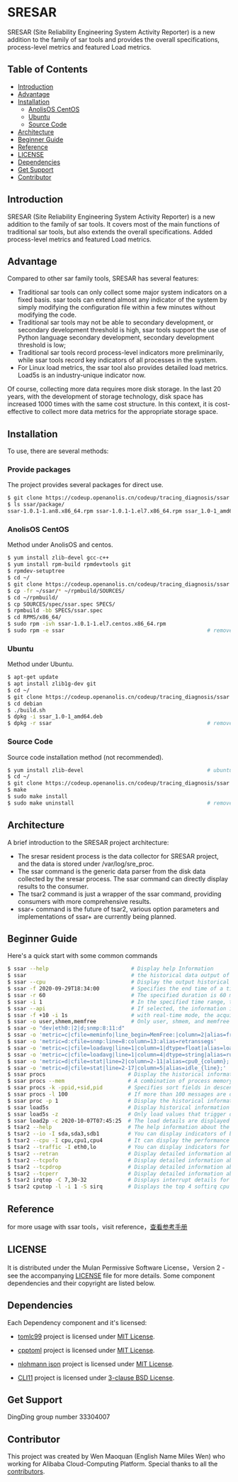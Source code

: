 # SRESAR

SRESAR (Site Reliability Engineering System Activity Reporter) is a new addition to the family of sar tools and provides the overall specifications, process-level metrics and featured Load metrics.

## Table of Contents

* [Introduction](#introduction)
* [Advantage](#advantage)
* [Installation](#installation)
  * [AnolisOS CentOS](#anolisos-centos)
  * [Ubuntu](#other-parsers)  
  * [Source Code](#source-code)
* [Architecture](#architecture)
* [Beginner Guide](#beginner-guide)
* [Reference](#feference)
* [LICENSE](#license)
* [Dependencies](#dependencies)
* [Get Support](#get-support)
* [Contributor](#contributor)

## Introduction

SRESAR (Site Reliability Engineering System Activity Reporter) is a new addition to the family of sar tools. It covers most of the main functions of traditional sar tools, but also extends the overall specifications. Added process-level metrics and featured Load metrics.

## Advantage

Compared to other sar family tools, SRESAR has several features:

* Traditional sar tools can only collect some major system indicators on a fixed basis. ssar tools can extend almost any indicator of the system by simply modifying the configuration file within a few minutes without modifying the code.
* Traditional sar tools may not be able to secondary development, or secondary development threshold is high, ssar tools support the use of Python language secondary development, secondary development threshold is low;
* Traditional sar tools record process-level indicators more preliminarily, while ssar tools record key indicators of all processes in the system.
* For Linux load metrics, the ssar tool also provides detailed load metrics. Load5s is an industry-unique indicator now.

Of course, collecting more data requires more disk storage. In the last 20 years, with the development of storage technology, disk space has increased 1000 times with the same cost structure. In this context, it is cost-effective to collect more data metrics for the appropriate storage space.

## Installation

To use, there are several methods:

### Provide packages

The project provides several packages for direct use.

```bash
$ git clone https://codeup.openanolis.cn/codeup/tracing_diagnosis/ssar.git
$ ls ssar/package/
ssar-1.0.1-1.an8.x86_64.rpm ssar-1.0.1-1.el7.x86_64.rpm ssar_1.0-1_amd64.deb
```

### AnolisOS CentOS

Method under AnolisOS and centos.

```bash
$ yum install zlib-devel gcc-c++
$ yum install rpm-build rpmdevtools git
$ rpmdev-setuptree
$ cd ~/
$ git clone https://codeup.openanolis.cn/codeup/tracing_diagnosis/ssar.git
$ cp -fr ~/ssar/* ~/rpmbuild/SOURCES/
$ cd ~/rpmbuild/
$ cp SOURCES/spec/ssar.spec SPECS/
$ rpmbuild -bb SPECS/ssar.spec 
$ cd RPMS/x86_64/
$ sudo rpm -ivh ssar-1.0.1-1.el7.centos.x86_64.rpm
$ sudo rpm -e ssar                                             # remove package
```

### Ubuntu

Method under Ubuntu.

```bash
$ apt-get update
$ apt install zlib1g-dev git
$ cd ~/
$ git clone https://codeup.openanolis.cn/codeup/tracing_diagnosis/ssar.git
$ cd debian
$ ./build.sh
$ dpkg -i ssar_1.0-1_amd64.deb
$ dpkg -r ssar                                                 # remove package
```

### Source Code

Source code installation method (not recommended).

```bash
$ yum install zlib-devel                                       # ubuntu need zlib1g-dev
$ cd ~/
$ git clone https://codeup.openanolis.cn/codeup/tracing_diagnosis/ssar.git
$ make 
$ sudo make install
$ sudo make uninstall                                          # remove                                   
```

## Architecture

A brief introduction to the SRESAR project architecture:

* The sresar resident process is the data collector for SRESAR project, and the data is stored under /var/log/sre_proc.
* The ssar command is the generic data parser from the disk data collected by the sresar process. The ssar command can directly display results to the consumer.
* The tsar2 command is just a wrapper of the ssar command, providing consumers with more comprehensive results.
* ssar+ command is the future of tsar2, various option parameters and implementations of ssar+ are currently being planned.

## Beginner Guide

Here's a quick start with some common commands

```bash
$ ssar --help                          # Display help Information
$ ssar                                 # the historical data output of the default indicator is displayed
$ ssar --cpu                           # Display the output historical data of THE CPU category.
$ ssar -f 2020-09-29T18:34:00          # Specifies the end time of a time interval
$ ssar -r 60                           # The specified duration is 60 minutes. The default value is 300 minutes
$ ssar -i 1                            # In the specified time range, the display accuracy is 1 minute. The default value is 10 minutes
$ ssar --api                           # If selected, the information is output in JSON format
$ ssar -f +10 -i 1s                    # with real-time mode, the acquisition output accuracy is 1 second, the default value is 5 seconds.
$ ssar -o user,shmem,memfree           # Only user, shmem, and memfree indicators are output
$ ssar -o "dev|eth0:|2|d;snmp:8:11:d"                                            # Indicators can be separated by semicolons (;)
$ ssar -o 'metric=c|cfile=meminfo|line_begin=MemFree:|column=2|alias=free'       # Take the value of MemFree from memInfo and name it free
$ ssar -o 'metric=d:cfile=snmp:line=8:column=13:alias=retranssegs'               # Take the difference between the values in line 8 and column 13 in snmp
$ ssar -o 'metric=c|cfile=loadavg|line=1|column=1|dtype=float|alias=load1'       # Get the load1 data of type float
$ ssar -o 'metric=c|cfile=loadavg|line=1|column=4|dtype=string|alias=runq_plit'  # Get string information like 2/1251
$ ssar -o 'metric=d|cfile=stat|line=2|column=2-11|alias=cpu0_{column};'          # Displays data for columns 2 through 11 of CPU0
$ ssar -o 'metric=d|cfile=stat|line=2-17|column=5|alias=idle_{line};'            # Display idle data for cpu0 through CPU15
$ ssar procs                          # Display the historical information about the process indicator
$ ssar procs --mem                    # A combination of process memory indicators
$ ssar procs -k -ppid,+sid,pid        # Specifies sort fields in descending order by ppid, ascending order by sid, and ascending order by pid (built-in)
$ ssar procs -l 100                   # If more than 100 messages are displayed, only 100 results are displayed
$ ssar proc -p 1                      # Display the historical information about the process whose pid is 1.
$ ssar load5s                         # Display historical information about load of the server
$ ssar load5s -z                      # Only load values that trigger details collection are displayed
$ ssar load2p -c 2020-10-07T07:45:25  # The load details are displayed
$ tsar2 --help                        # The help information about the tsar2 wrapper is displayed
$ tsar2 --io -I sda,sda3,sdb1         # You can display indicators of both the sda disk and the sda3 partition
$ tsar2 --cpu -I cpu,cpu1,cpu4        # It can display the performance indicators of both the entire CPU and a single CPU
$ tsar2 --traffic -I eth0,lo          # You can display indicators for both eth0 and lo
$ tsar2 --retran                      # Display detailed information about TCP retransmission
$ tsar2 --tcpofo                      # Display detailed information about Tcp Out-Of-Order
$ tsar2 --tcpdrop                     # Display detailed information about Tcp Drop
$ tsar2 --tcperr                      # Display detailed information about Tcp Err
$ tsar2 irqtop -C 7,30-32             # Displays interrupt details for cpus 7 and 30 through 32
$ tsar2 cputop -l -i 1 -S sirq        # Displays the top 4 softirq cpu usage of all cpu
```

## Reference

for more usage with ssar tools，visit reference，[查看参考手册](./Reference_zh-CN.md)

## LICENSE

It is distributed under the Mulan Permissive Software License，Version 2 - see the accompanying [LICENSE](./LICENSE) file for more details.  Some  component  dependencies and their copyright are listed below.

## Dependencies

Each Dependency component and it's licensed:

* [tomlc99][tomlc99] project is licensed under [MIT License](https://github.com/cktan/tomlc99/blob/master/LICENSE).

* [cpptoml](https://github.com/skystrife/cpptoml.git) project is licensed under [MIT License](https://github.com/skystrife/cpptoml/blob/master/LICENSE).

* [nlohmann json](https://github.com/nlohmann/json.git) project is licensed under [MIT License](https://github.com/nlohmann/json/blob/develop/LICENSE.MIT).

* [CLI11](https://github.com/CLIUtils/CLI11.git) project is licensed under [3-clause BSD License](https://github.com/CLIUtils/CLI11/blob/master/LICENSE).

## Get Support 

DingDing group number 33304007

## Contributor

This project was created by Wen Maoquan (English Name Miles Wen) who working for Alibaba Cloud-Computing Platform. Special thanks to all the [contributors](./CONTRIBUTOR).

[tomlc99]: https://github.com/cktan/tomlc99.git
